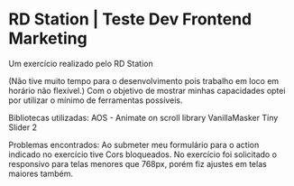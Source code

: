 # RD Station | Teste Dev Frontend Marketing
Um exercício realizado pelo RD Station

(Não tive muito tempo para o desenvolvimento pois trabalho em loco em horário não flexível.)
Com o objetivo de mostrar minhas capacidades optei por utilizar o mínimo de ferramentas possíveis.

Bibliotecas utilizadas:
AOS - Animate on scroll library
VanillaMasker
Tiny Slider 2

Problemas encontrados:
Ao submeter meu formulário para o action indicado no exercício tive Cors bloqueados.
No exercício foi solicitado o responsivo para telas menores que 768px, porém fiz ajustes em telas maiores também.
